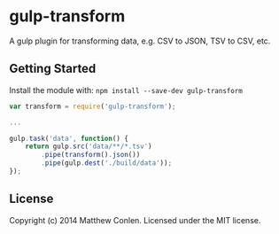# gulp-transform 
A gulp plugin for transforming data, e.g. CSV to JSON, TSV to CSV, etc.

## Getting Started
Install the module with: `npm install --save-dev gulp-transform`

```javascript
var transform = require('gulp-transform');

...

gulp.task('data', function() {
    return gulp.src('data/**/*.tsv')
        .pipe(transform().json())
        .pipe(gulp.dest('./build/data'));
});

```

## License
Copyright (c) 2014 Matthew Conlen. Licensed under the MIT license.
